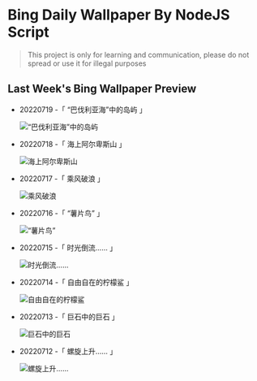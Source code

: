 
# Bing Daily Wallpaper By NodeJS Script

> This project is only for learning and communication, please do not spread or use it for illegal purposes

## Last Week's Bing Wallpaper Preview

- 20220719 -「 “巴伐利亚海”中的岛屿 」 
  ![“巴伐利亚海”中的岛屿](https://cn.bing.com/th?id=OHR.FraueninselChiemsee_ZH-CN3541482552_UHD.jpg&rf=LaDigue_UHD.jpg&pid=hp&w=3840&h=2160&rs=1&c=4)
- 20220718 -「 海上阿尔卑斯山 」 
  ![海上阿尔卑斯山](https://cn.bing.com/th?id=OHR.OmijimaIsland_ZH-CN3328515301_UHD.jpg&rf=LaDigue_UHD.jpg&pid=hp&w=3840&h=2160&rs=1&c=4)
- 20220717 -「 乘风破浪 」 
  ![乘风破浪](https://cn.bing.com/th?id=OHR.CoyoteButtes_ZH-CN3166159419_UHD.jpg&rf=LaDigue_UHD.jpg&pid=hp&w=3840&h=2160&rs=1&c=4)
- 20220716 -「 “薯片鸟” 」 
  ![“薯片鸟”](https://cn.bing.com/th?id=OHR.AmericanGoldfinch_ZH-CN2996912015_UHD.jpg&rf=LaDigue_UHD.jpg&pid=hp&w=3840&h=2160&rs=1&c=4)
- 20220715 -「 时光倒流...... 」 
  ![时光倒流......](https://cn.bing.com/th?id=OHR.Arrone_ZH-CN2794175618_UHD.jpg&rf=LaDigue_UHD.jpg&pid=hp&w=3840&h=2160&rs=1&c=4)
- 20220714 -「 自由自在的柠檬鲨 」 
  ![自由自在的柠檬鲨](https://cn.bing.com/th?id=OHR.BabyLemons_ZH-CN4212701834_UHD.jpg&rf=LaDigue_UHD.jpg&pid=hp&w=3840&h=2160&rs=1&c=4)
- 20220713 -「 巨石中的巨石 」 
  ![巨石中的巨石](https://cn.bing.com/th?id=OHR.BasaltGiants_ZH-CN4038085235_UHD.jpg&rf=LaDigue_UHD.jpg&pid=hp&w=3840&h=2160&rs=1&c=4)
- 20220712 -「 螺旋上升…… 」 
  ![螺旋上升……](https://cn.bing.com/th?id=OHR.SpiralHill_ZH-CN3829252235_UHD.jpg&rf=LaDigue_UHD.jpg&pid=hp&w=3840&h=2160&rs=1&c=4)